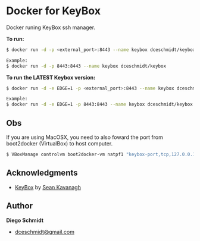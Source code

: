 
Docker for KeyBox
======
Docker runing KeyBox ssh manager.

**To run:**
```sh
$ docker run -d -p <external_port>:8443 --name keybox dceschmidt/keybox

Example:
$ docker run -d -p 8443:8443 --name keybox dceschmidt/keybox
```

**To run the LATEST Keybox version:**
```sh
$ docker run -d -e EDGE=1 -p <external_port>:8443 --name keybox dceschmidt/keybox

Example:
$ docker run -d -e EDGE=1 -p 8443:8443 --name keybox dceschmidt/keybox
```

Obs
------
If you are using MacOSX, you need to also foward the port from boot2docker (VirtualBox) to host computer.
```sh
$ VBoxManage controlvm boot2docker-vm natpf1 "keybox-port,tcp,127.0.0.1,8443,,8443"
```

Acknowledgments
------
+ [KeyBox](https://github.com/skavanagh/KeyBox) by [Sean Kavanagh](https://github.com/skavanagh)

Author
------
**Diego Schmidt**

+ dceschmidt@gmail.com
